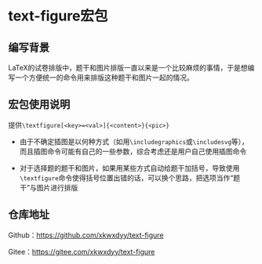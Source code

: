 # text-figure宏包

## 编写背景

LaTeX的试卷排版中，题干和图片排版一直以来是一个比较麻烦的事情，于是想编写一个方便统一的命令用来排版这种题干和图片一起的情况。

## 宏包使用说明

提供`\textfigure[<key>=<val>]{<content>}{<pic>}`

- 由于不确定插图是以何种方式（如用`\includegraphics`或`\includesvg`等），而且插图命令可能有自己的一些参数，综合考虑还是用户自己使用插图命令

- 对于选择题的题干和图片，如果用某些方式自动给题干加括号，导致使用`\textfigure`命令使得括号位置出错的话，可以换个思路，把选项当作“题干”与图片进行排版

## 仓库地址

Github：https://github.com/xkwxdyy/text-figure

Gitee：https://gitee.com/xkwxdyy/text-figure

